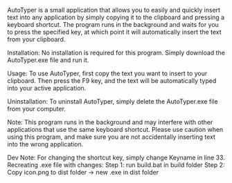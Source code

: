 AutoTyper is a small application that allows you to easily and quickly insert text into any application by simply copying it to the clipboard and pressing a keyboard shortcut. The program runs in the background and waits for you to press the specified key, at which point it will automatically insert the text from your clipboard.

Installation:
No installation is required for this program. Simply download the AutoTyper.exe file and run it.

Usage:
To use AutoTyper, first copy the text you want to insert to your clipboard. Then press the F9 key, and the text will be automatically typed into your active application.

Uninstallation:
To uninstall AutoTyper, simply delete the AutoTyper.exe file from your computer.

Note:
This program runs in the background and may interfere with other applications that use the same keyboard shortcut. Please use caution when using this program, and make sure you are not accidentally inserting text into the wrong application.

Dev Note: For changing the shortcut key, simply change Keyname in line 33.
          Recreating .exe file with changes:
          Step 1: run build.bat in build folder
          Step 2: Copy icon.png to dist folder
          -> new .exe in dist folder
